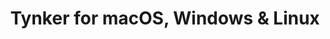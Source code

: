 ---
name: ​Tynker
url: 'https://www.tynker.com/'
category: Education
title: '​Tynker for macOS, Windows & Linux'
key: tynker

---